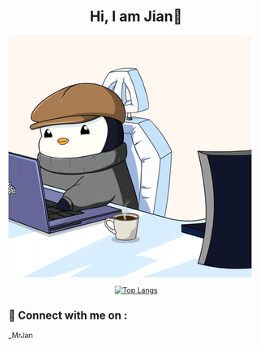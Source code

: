 <!--
 * @Descripttion: description
 * @Author: jianlinwei
 * @Date: 2023-06-09 09:27:35
 * @LastEditTime: 2024-02-23 13:47:11
-->
<h1 align="center" > Hi, I am Jian👋</h1>

![hello world](https://github.com/JianLinWei1/JianLinWei1/blob/main/giphy.gif)



<div align="center">

[![Top Langs](https://github-readme-stats.vercel.app/api/top-langs/?username=JianLinWei1&title_color=2257EA&bg_color=f7f7f7&hide=html,css)](https://github.com/anuraghazra/github-readme-stats)

</div>

## 🔗 Connect with me on :

<p align="left">
<img align="center" src="https://cdn-icons-png.flaticon.com/512/3670/3670101.png" alt="" width="40" />_MrJan

</p>



